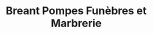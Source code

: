 ---
title: "Breant Pompes Funèbres et Marbrerie"
url: /poissy/breant-pompes-funebres-et-marbrerie/
shop: directeurs de funérailles
---